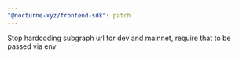 ```yaml
---
"@nocturne-xyz/frontend-sdk": patch
---
```


Stop hardcoding subgraph url for dev and mainnet, require that to be passed via env
